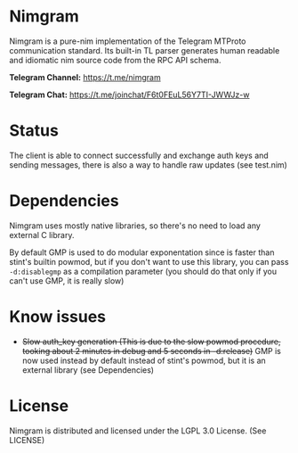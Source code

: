 
  

# Nimgram

  

Nimgram is a pure-nim implementation of the Telegram MTProto communication standard. Its built-in TL parser generates human readable and idiomatic nim source code from the RPC API schema.

  

**Telegram Channel:** https://t.me/nimgram

**Telegram Chat:** https://t.me/joinchat/F6t0FEuL56Y7TI-JWWJz-w

  
  

# Status

  

The client is able to connect successfully and exchange auth keys and sending messages, there is also a way to handle raw updates (see test.nim)

  

# Dependencies

  
Nimgram uses mostly native libraries, so there's no need to load any external C library.

By default GMP is used to do modular exponentation since is faster than stint's builtin powmod, but if you don't want to use this library, you can pass `-d:disablegmp` as a compilation parameter (you should do that only if you can't use GMP, it is really slow)

  

# Know issues

  
- ~~Slow auth_key generation (This is due to the slow powmod procedure, tooking about 2 minutes in debug and 5 seconds in -d:release)~~ GMP is now used instead by default instead of stint's powmod, but it is an external library (see Dependencies)


# License


Nimgram is distributed and licensed under the LGPL 3.0 License. (See LICENSE)

